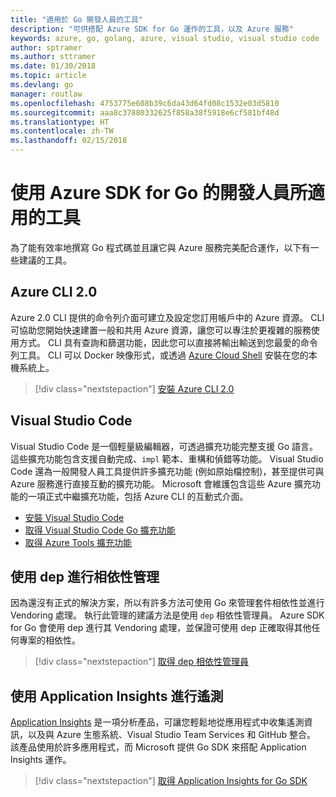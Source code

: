 ```yaml
---
title: "適用於 Go 開發人員的工具"
description: "可供搭配 Azure SDK for Go 運作的工具，以及 Azure 服務"
keywords: azure, go, golang, azure, visual studio, visual studio code
author: sptramer
ms.author: sttramer
ms.date: 01/30/2018
ms.topic: article
ms.devlang: go
manager: routlaw
ms.openlocfilehash: 4753775e608b39c6da43d64fd08c1532e03d5810
ms.sourcegitcommit: aaa8c37880332625f858a38f5918e6cf581bf48d
ms.translationtype: HT
ms.contentlocale: zh-TW
ms.lasthandoff: 02/15/2018
---
```

# <a name="tools-for-developers-using-the-azure-sdk-for-go"></a>使用 Azure SDK for Go 的開發人員所適用的工具

為了能有效率地撰寫 Go 程式碼並且讓它與 Azure 服務完美配合運作，以下有一些建議的工具。

## <a name="azure-cli-20"></a>Azure CLI 2.0

Azure 2.0 CLI 提供的命令列介面可建立及設定您訂用帳戶中的 Azure 資源。 CLI 可協助您開始快速建置一般和共用 Azure 資源，讓您可以專注於更複雜的服務使用方式。 CLI 具有查詢和篩選功能，因此您可以直接將輸出輸送到您最愛的命令列工具。 CLI 可以 Docker 映像形式，或透過 [Azure Cloud Shell](https://docs.microsoft.com/en-us/azure/cloud-shell/overview) 安裝在您的本機系統上。

> [!div class="nextstepaction"]
> [安裝 Azure CLI 2.0](/cli/azure/install-azure-cli)

## <a name="visual-studio-code"></a>Visual Studio Code

Visual Studio Code 是一個輕量級編輯器，可透過擴充功能完整支援 Go 語言。 這些擴充功能包含支援自動完成、`impl` 範本、重構和偵錯等功能。 Visual Studio Code 還為一般開發人員工具提供許多擴充功能 (例如原始檔控制)，甚至提供可與 Azure 服務進行直接互動的擴充功能。 Microsoft 會維護包含這些 Azure 擴充功能的一項正式中繼擴充功能，包括 Azure CLI 的互動式介面。

* [安裝 Visual Studio Code](https://code.visualstudio.com/Download)
* [取得 Visual Studio Code Go 擴充功能](https://code.visualstudio.com/docs/languages/go)
* [取得 Azure Tools 擴充功能](https://marketplace.visualstudio.com/items?itemName=ms-vscode.vscode-azureextensionpack)

## <a name="dependency-management-with-dep"></a>使用 dep 進行相依性管理

因為還沒有正式的解決方案，所以有許多方法可使用 Go 來管理套件相依性並進行 Vendoring 處理。 執行此管理的建議方法是使用 `dep` 相依性管理員。 Azure SDK for Go 會使用 dep 進行其 Vendoring 處理，並保證可使用 dep 正確取得其他任何專案的相依性。

> [!div class="nextstepaction"]
> [取得 dep 相依性管理員](https://github.com/tools/godep)

## <a name="telemetry-with-application-insights"></a>使用 Application Insights 進行遙測

[Application Insights](https://azure.microsoft.com/en-us/services/application-insights/) 是一項分析產品，可讓您輕鬆地從應用程式中收集遙測資訊，以及與 Azure 生態系統、Visual Studio Team Services 和 GitHub 整合。 該產品使用於許多應用程式，而 Microsoft 提供 Go SDK 來搭配 Application Insights 運作。

> [!div class="nextstepaction"]
> [取得 Application Insights for Go SDK](https://github.com/Microsoft/ApplicationInsights-Go) 
